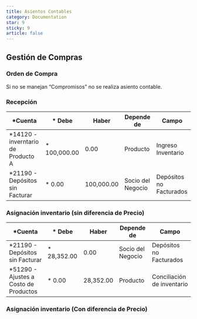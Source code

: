 ```yaml
---
title: Asientos Contables
category: Documentation
star: 9
sticky: 9
article: false
---
```


## Gestión de Compras

### Orden de Compra

Si no se manejan “Compromisos” no se realiza asiento contable.

### Recepción

| *Cuenta  |* Debe | Haber | Depende de | Campo |  
| --- | --- | --- | --- | --- |
| *14120 - inverntario de Producto A |* 100,000.00 | 0.00 | Producto | Ingreso Inventario |
| *21190 - Depósitos sin Facturar |* 0\.00 | 100,000.00 | Socio del Negocio | Depósitos no Facturados |

### Asignación inventario (sin diferencia de Precio)

| *Cuenta  |* Debe | Haber | Depende de | Campo |  
| --- | --- | --- | --- | --- |
| *21190 - Depósitos sin Facturar |* 28,352.00 | 0.00 | Socio del Negocio | Depósitos no Facturados |
| *51290 - Ajustes a Costo de Productos |* 0\.00 | 28,352.00 | Producto | Conciliación de inventario |

### Asignación inventario (Con diferencia de Precio)